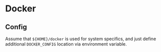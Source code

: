 # Docker

## Config

Assume that `${HOME}/docker` is used for system specifics, and just define additional `DOCKER_CONFIG` location
via environment variable.
